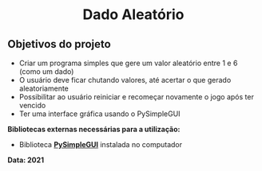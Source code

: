 <h1 align="center">Dado Aleatório</h1>


<h2>Objetivos do projeto</h2>

- Criar um programa simples que gere um valor aleatório entre 1 e 6 (como um dado)
- O usuário deve ficar chutando valores, até acertar o que gerado aleatoriamente
- Possibilitar ao usuário reiniciar e recomeçar novamente o jogo após ter vencido
- Ter uma interface gráfica usando o PySimpleGUI


<strong>Bibliotecas externas necessárias para a utilização:</strong>
- Biblioteca <strong><a href="https://pypi.org/project/PySimpleGUI/">PySimpleGUI</a></strong> instalada no computador

<strong>Data: 2021</strong>
